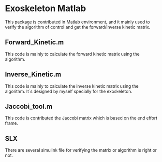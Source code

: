 # Exoskeleton Matlab

This package is contributed in  Matlab environment, and it mainly used to verify the algorithm of control and get the forward/inverse kinetic matrix.

## Forward_Kinetic.m

  This code is mainly to calculate the forward kinetic matrix using the algorithm.

## Inverse_Kinetic.m

  This code is mainly to calculate the inverse kinetic matrix using the algorithm. It`s designed by myself specially for the exoskeleton.

## Jaccobi_tool.m

  This code is contributed the Jaccobi matrix which is based on the end effort frame.

## SLX

  There are several simulink file for verifying the matrix or algorithm is right or not.